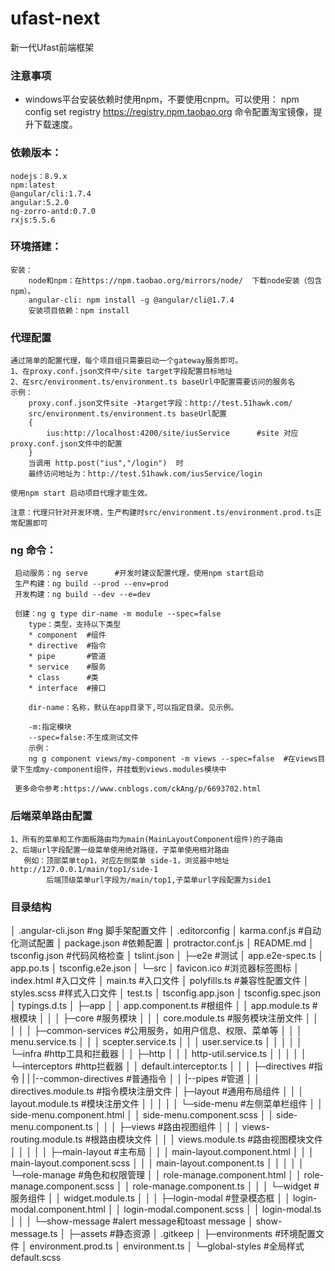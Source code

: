 # ufast-next
新一代Ufast前端框架

### 注意事项
* windows平台安装依赖时使用npm，不要使用cnpm。可以使用：
 npm config set registry https://registry.npm.taobao.org
命令配置淘宝镜像，提升下载速度。

### 依赖版本：
    nodejs：8.9.x
    npm:latest
    @angular/cli:1.7.4
    angular:5.2.0
    ng-zorro-antd:0.7.0
    rxjs:5.5.6
### 环境搭建：
    安装：
        node和npm：在https://npm.taobao.org/mirrors/node/  下载node安装（包含npm）。
        angular-cli: npm install -g @angular/cli@1.7.4
        安装项目依赖：npm install
### 代理配置
    通过简单的配置代理，每个项目组只需要启动一个gateway服务即可。
    1、在proxy.conf.json文件中/site target字段配置目标地址
    2、在src/environment.ts/environment.ts baseUrl中配置需要访问的服务名
    示例：
        proxy.conf.json文件site -》target字段：http://test.51hawk.com/
        src/environment.ts/environment.ts baseUrl配置
        {
            ius:http://localhost:4200/site/iusService      #site 对应proxy.conf.json文件中的配置
        }
        当调用 http.post("ius","/login")  时
        最终访问地址为：http://test.51hawk.com/iusService/login

    使用npm start 启动项目代理才能生效。

    注意：代理只针对开发环境，生产构建时src/environment.ts/environment.prod.ts正常配置即可
### ng 命令：
     启动服务：ng serve      #开发时建议配置代理，使用npm start启动
     生产构建：ng build --prod --env=prod
     开发构建：ng build --dev --e=dev

     创建：ng g type dir-name -m module --spec=false
        type：类型，支持以下类型
        * component  #组件
        * directive  #指令
        * pipe       #管道
        * service    #服务
        * class      #类
        * interface  #接口

        dir-name：名称，默认在app目录下,可以指定目录。见示例。

        -m:指定模块
        --spec=false:不生成测试文件
        示例：
        ng g component views/my-component -m views --spec=false  #在views目录下生成my-component组件，并挂载到views.modules模块中

     更多命令参考:https://www.cnblogs.com/ckAng/p/6693702.html

### 后端菜单路由配置
    1、所有的菜单和工作面板路由均为main(MainLayoutComponent组件)的子路由
    2、后端url字段配置一级菜单使用绝对路径，子菜单使用相对路由
       例如：顶部菜单top1，对应左侧菜单 side-1，浏览器中地址http://127.0.0.1/main/top1/side-1
            后端顶级菜单url字段为/main/top1,子菜单url字段配置为side1
### 目录结构

│  .angular-cli.json        #ng 脚手架配置文件
│  .editorconfig
│  karma.conf.js            #自动化测试配置
│  package.json             #依赖配置
│  protractor.conf.js
│  README.md
│  tsconfig.json            #代码风格检查
│  tslint.json
│
├─e2e                       #测试
│      app.e2e-spec.ts
│      app.po.ts
│      tsconfig.e2e.json
│
└─src
    │  favicon.ico          #浏览器标签图标
    │  index.html           #入口文件
    │  main.ts              #入口文件
    │  polyfills.ts         #兼容性配置文件
    │  styles.scss          #样式入口文件
    │  test.ts
    │  tsconfig.app.json
    │  tsconfig.spec.json
    │  typings.d.ts
    │
    ├─app
    │  │  app.component.ts                  #根组件
    │  │  app.module.ts                     #根模块
    │  │
    │  ├─core                               #服务模块
    │  │  │  core.module.ts                #服务模块注册文件
    │  │  │
    │  │  ├─common-services               #公用服务，如用户信息、权限、菜单等
    │  │  │      menu.service.ts
    │  │  │      scepter.service.ts
    │  │  │      user.service.ts
    │  │  │
    │  │  └─infra                          #http工具和拦截器
    │  │      ├─http
    │  │      │      http-util.service.ts
    │  │      │
    │  │      └─interceptors                    #http拦截器
    │  │              default.interceptor.ts
    │  │
    │  ├─directives                             #指令
    |   |       |--common-directives             #普通指令
    │  │      |--pipes                          #管道
    │  │      directives.module.ts              #指令模块注册文件
    │  ├─layout                               #通用布局组件
    │  │  │  layout.module.ts                 #模块注册文件
    │  │  │
    │  │  └─side-menu                       #左侧菜单栏组件
    │  │          side-menu.component.html
    │  │          side-menu.component.scss
    │  │          side-menu.component.ts
    │  │
    │  ├─views                              #路由视图组件
    │  │  │  views-routing.module.ts        #根路由模块文件
    │  │  │  views.module.ts                #路由视图模块文件
    │  │  │
    │  │  ├─main-layout                     #主布局
    │  │  │      main-layout.component.html
    │  │  │      main-layout.component.scss
    │  │  │      main-layout.component.ts
    │  │  │
    │  │  └─role-manage                     #角色和权限管理
    │  │          role-manage.component.html
    │  │          role-manage.component.scss
    │  │          role-manage.component.ts
    │  │
    │  └─widget                              #服务组件
    │      │  widget.module.ts
    │      │
    │      ├─login-modal                        #登录模态框
    │      │      login-modal.component.html
    │      │      login-modal.component.scss
    │      │      login-modal.ts
    │      │
    │      └─show-message                       #alert message和toast message
    │              show-message.ts
    │
    ├─assets                                    #静态资源
    │      .gitkeep
    │
    ├─environments                              #环境配置文件
    │      environment.prod.ts
    │      environment.ts
    │
    └─global-styles                             #全局样式
            default.scss


